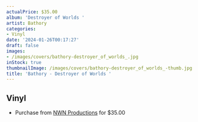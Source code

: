 ```yaml
---
actualPrice: $35.00
album: 'Destroyer of Worlds '
artist: Bathory
categories:
- Vinyl
date: '2024-01-26T00:17:27'
draft: false
images:
- /images/covers/bathory-destroyer_of_worlds_.jpg
inStock: true
thumbnailImage: /images/covers/bathory-destroyer_of_worlds_-thumb.jpg
title: 'Bathory - Destroyer of Worlds '
---
```


## Vinyl
* Purchase from [NWN Productions](http://shop.nwnprod.com/index.php?route=product/product&path=75&product_id=46057&sort=pd.name&order=ASC) for $35.00
